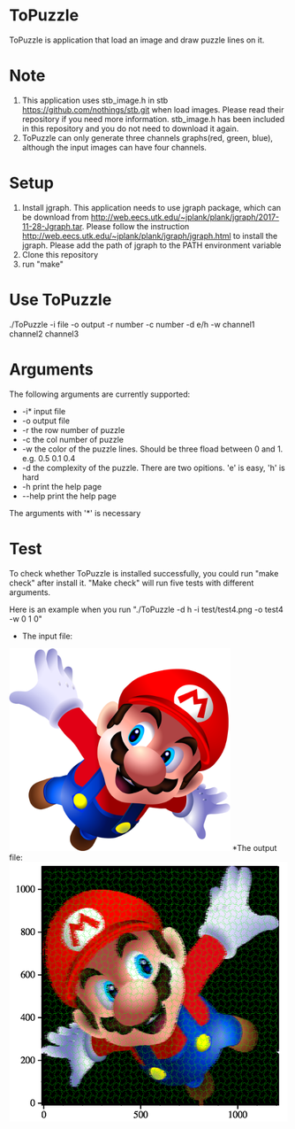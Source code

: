 # ToPuzzle
ToPuzzle is application that load an image and draw puzzle lines on it.

# Note
1. This application uses stb_image.h in stb https://github.com/nothings/stb.git when load images. Please read their repository if you need more information. stb_image.h has been included in this repository and you do not need to download it again.
2. ToPuzzle can only generate three channels graphs(red, green, blue), although the input images can have four channels.

# Setup
1. Install jgraph. This application needs to use jgraph package, which can be download from http://web.eecs.utk.edu/~jplank/plank/jgraph/2017-11-28-Jgraph.tar. Please follow the instruction http://web.eecs.utk.edu/~jplank/plank/jgraph/jgraph.html to install the jgraph. Please add the path of jgraph to the PATH environment variable
2. Clone this repository
3. run "make" 

# Use ToPuzzle
./ToPuzzle -i file -o output -r number -c number -d e/h -w channel1 channel2 channel3

# Arguments
The following arguments are currently supported:
* -i*  input file
* -o  output file    
* -r  the row number of puzzle
* -c  the col number of puzzle
* -w  the color of the puzzle lines. Should be three fload between 0 and 1. e.g. 0.5 0.1 0.4
* -d  the complexity of the puzzle. There are two opitions. 'e' is easy, 'h' is hard
* -h  print the help page
* --help  print the help page

The arguments with '*' is necessary

# Test
To check whether ToPuzzle is installed successfully, you could run "make check" after install it. "Make check" will run five tests with different arguments. 

Here is an example when you run "./ToPuzzle -d h -i test/test4.png -o test4 -w  0 1 0"
* The input file:
<img src="./test/test4.png" width="400" height="366">
*The output file:
<img src="./testoutput/example-out.PNG">
